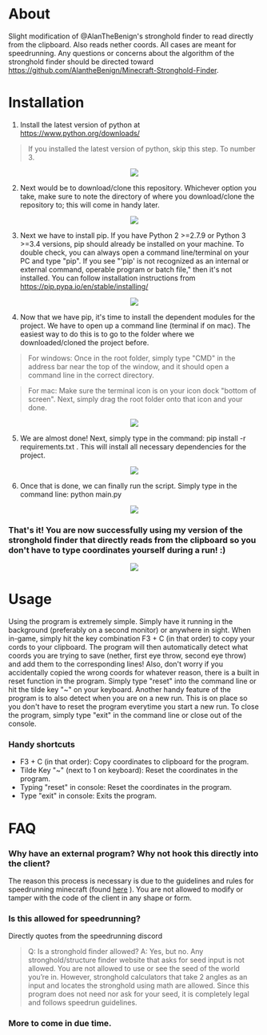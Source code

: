 # About
Slight modification of @AlanTheBenign's stronghold finder to read directly from the clipboard. Also reads nether coords. All cases are meant for speedrunning. Any questions or concerns about the algorithm of the stronghold finder should be directed toward https://github.com/AlantheBenign/Minecraft-Stronghold-Finder.

# Installation
1. Install the latest version of python at https://www.python.org/downloads/
> If you installed the latest version of python, skip this step. To number 3.

<p align="center">
  <img src="https://gyazo.com/47f08b324b40cdd114cde214f3a7682b.png"/>
</p>

2. Next would be to download/clone this repository. Whichever option you take, make sure to note the directory of where you download/clone the repository to; this will come in handy later.

<p align="center">
  <img src="https://gyazo.com/79b451ca2db9a2a70c61521b9def1325.png"/>
</p>

3. Next we have to install pip. If you have Python 2 >=2.7.9 or Python 3 >=3.4 versions, pip should already be installed on your machine. To double check, you can always open a command line/terminal on your PC and type "pip". If you see "'pip' is not recognized as an internal or external command, operable program or batch file," then it's not installed. You can follow installation instructions from https://pip.pypa.io/en/stable/installing/

<p align="center">
  <img src="https://gyazo.com/afc0aa08122b14a847c3b962bd274d84.png"/>
</p>

4. Now that we have pip, it's time to install the dependent modules for the project. We have to open up a command line (terminal if on mac). The easiest way to do this is to go to the folder where we downloaded/cloned the project before. 
> For windows: Once in the root folder, simply type "CMD" in the address bar near the top of the window, and it should open a command line in the correct directory.

> For mac: Make sure the terminal icon is on your icon dock "bottom of screen". Next, simply drag the root folder onto that icon and your done.

<p align="center">
  <img src="https://gyazo.com/fb4f97e7c13ddfd2b6b21f410df07f87.png"/>
</p>

5. We are almost done! Next, simply type in the command: pip install -r requirements.txt . This will install all necessary dependencies for the project.

<p align="center">
  <img src="https://gyazo.com/40a30295cc59494b5574225497fb5a6b.png"/>
</p>

6. Once that is done, we can finally run the script. Simply type in the command line: python main.py

<p align="center">
  <img src="https://gyazo.com/d2447518cec45eb69bc0b70bf3b33533.png"/>
</p>

### That's it! You are now successfully using my version of the stronghold finder that directly reads from the clipboard so you don't have to type coordinates yourself during a run! :)

<p align="center">
  <img src="https://gyazo.com/790176ba760e511b602ffd61f96edc74.png"/>
</p>

# Usage
Using the program is extremely simple. Simply have it running in the background (preferably on a second monitor) or anywhere in sight. When in-game, simply
hit the key combination F3 + C (in that order) to copy your cords to your clipboard. The program will then automatically detect what coords you are trying to save
(nether, first eye throw, second eye throw) and add them to the corresponding lines! Also, don't worry if you accidentally copied the wrong coords for whatever reason, there is a built in reset function in the program. Simply type "reset" into the command line or hit the tilde key "~" on your keyboard. Another handy feature of the program is to also detect when you are on a new run. This is on place so you don't have to reset the program everytime you start a new run. To close the program, simply type "exit" in the command line or close out of the console.

### Handy shortcuts
- F3 + C (in that order): Copy coordinates to clipboard for the program.
- Tilde Key "~" (next to 1 on keyboard): Reset the coordinates in the program.
- Typing "reset" in console: Reset the coordinates in the program.
- Type "exit" in console: Exits the program.

# FAQ 

### Why have an external program? Why not hook this directly into the client?
The reason this process is necessary is due to the guidelines and rules for speedrunning minecraft (found [here](https://docs.google.com/document/d/1A7NtP7LegD7SYjho54gQDSlJkYZlofndjw2COu00yMU/edit) ). You are not allowed to modify or tamper with the code of the client in any shape or form.

### Is this allowed for speedrunning?
Directly quotes from the speedrunning discord
> Q: Is a stronghold finder allowed?
>A: Yes, but no. Any stronghold/structure finder website that asks for seed input is not allowed. You are not allowed to use or see the seed of the world you’re in. However, stronghold calculators that take 2 angles as an input and locates the stronghold using math are allowed.
Since this program does not need nor ask for your seed, it is completely legal and follows speedrun guidelines.

### More to come in due time.